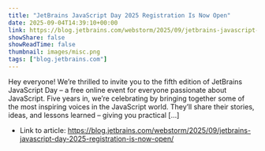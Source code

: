 ```yaml
---
title: "JetBrains JavaScript Day 2025 Registration Is Now Open"
date: 2025-09-04T14:39:10+00:00
link: https://blog.jetbrains.com/webstorm/2025/09/jetbrains-javascript-day-2025-registration-is-now-open/
showShare: false
showReadTime: false
thumbnail: images/misc.png
tags: ["blog.jetbrains.com"]
---
```

Hey everyone! We’re thrilled to invite you to the fifth edition of JetBrains JavaScript Day – a free online event for everyone passionate about JavaScript. Five years in, we’re celebrating by bringing together some of the most inspiring voices in the JavaScript world. They’ll share their stories, ideas, and lessons learned – giving you practical […]

- Link to article: https://blog.jetbrains.com/webstorm/2025/09/jetbrains-javascript-day-2025-registration-is-now-open/